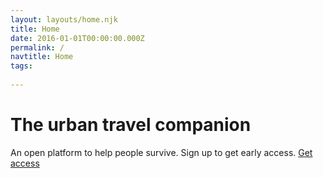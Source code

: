 ```yaml
---
layout: layouts/home.njk
title: Home
date: 2016-01-01T00:00:00.000Z
permalink: /
navtitle: Home
tags:
  
---
```

# The urban travel companion

An open platform to help people survive. Sign up to get early access.
[Get access](https://www.producthunt.com/upcoming/komuter/)
